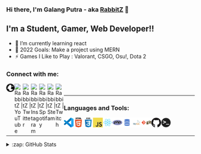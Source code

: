 ### Hi there, I'm Galang Putra - aka [RabbitZ][website] 👋

## I'm a Student, Gamer, Web Developer!!

- 🌱 I’m currently learning react
- 🥅 2022 Goals: Make a project using MERN
- ⚡ Games I Like to Play : Valorant, CSGO, Osu!, Dota 2

### Connect with me:

[<img align="left" alt="portofolio-rabbitz.vercel.app" width="22px" src="https://raw.githubusercontent.com/iconic/open-iconic/master/svg/globe.svg" />][website]
[<img align="left" alt="RabbitZ | YouTube" width="22px" src="https://cdn.jsdelivr.net/npm/simple-icons@v3/icons/youtube.svg" />][youtube]
[<img align="left" alt="RabbitZ | Twitter" width="22px" src="https://cdn.jsdelivr.net/npm/simple-icons@v3/icons/twitter.svg" />][twitter]
[<img align="left" alt="RabbitZ | Instagram" width="22px" src="https://cdn.jsdelivr.net/npm/simple-icons@v3/icons/instagram.svg" />][instagram]
[<img align="left" alt="RabbitZ | Spotify" width="22px" src="https://cdn.jsdelivr.net/npm/simple-icons@v3/icons/spotify.svg" />][spotify]
[<img align="left" alt="RabbitZ | Steam" width="22px" src="https://cdn.jsdelivr.net/npm/simple-icons@v3/icons/steam.svg" />][steam]
[<img align="left" alt="RabbitZ | Twitch" width="22px" src="https://cdn.jsdelivr.net/npm/simple-icons@v3/icons/twitch.svg" />][twitch]

<br />

---

### Languages and Tools:

<img align="left" alt="Visual Studio Code" width="26px" src="https://raw.githubusercontent.com/github/explore/80688e429a7d4ef2fca1e82350fe8e3517d3494d/topics/visual-studio-code/visual-studio-code.png" />
<img align="left" alt="HTML5" width="26px" src="https://raw.githubusercontent.com/github/explore/80688e429a7d4ef2fca1e82350fe8e3517d3494d/topics/html/html.png" />
<img align="left" alt="CSS3" width="26px" src="https://raw.githubusercontent.com/github/explore/80688e429a7d4ef2fca1e82350fe8e3517d3494d/topics/css/css.png" />
<img align="left" alt="JavaScript" width="26px" src="https://raw.githubusercontent.com/github/explore/80688e429a7d4ef2fca1e82350fe8e3517d3494d/topics/javascript/javascript.png" />
<img align="left" alt="React" width="26px" src="https://raw.githubusercontent.com/github/explore/80688e429a7d4ef2fca1e82350fe8e3517d3494d/topics/react/react.png" />
<img align="left" alt="PHP" width="26px" src="https://raw.githubusercontent.com/github/explore/ccc16358ac4530c6a69b1b80c7223cd2744dea83/topics/php/php.png" />
<img align="left" alt="SQL" width="26px" src="https://raw.githubusercontent.com/github/explore/80688e429a7d4ef2fca1e82350fe8e3517d3494d/topics/sql/sql.png" />
<img align="left" alt="MySQL" width="26px" src="https://raw.githubusercontent.com/github/explore/80688e429a7d4ef2fca1e82350fe8e3517d3494d/topics/mysql/mysql.png" />
<img align="left" alt="Git" width="26px" src="https://raw.githubusercontent.com/github/explore/80688e429a7d4ef2fca1e82350fe8e3517d3494d/topics/git/git.png" />
<img align="left" alt="GitHub" width="26px" src="https://raw.githubusercontent.com/github/explore/78df643247d429f6cc873026c0622819ad797942/topics/github/github.png" />
<img align="left" alt="Terminal" width="26px" src="https://raw.githubusercontent.com/github/explore/80688e429a7d4ef2fca1e82350fe8e3517d3494d/topics/terminal/terminal.png" />

<br />
<br />

---

<details>
  <summary>:zap: GitHub Stats</summary>

  <img align="left" alt="RabbitZ's GitHub Stats" src="https://github-readme-stats.vercel.app/api?username=rabbitz215&show_icons=true&hide_border=true" />

</details>

[website]: https://portofolio-rabbitz.vercel.app/
[twitter]: https://twitter.com/rabbitz215
[youtube]: https://www.youtube.com/channel/UCG-mun58IURAgcXFK0HtM5g
[instagram]: https://instagram.com/rabbitz.20
[spotify]: https://open.spotify.com/user/k6vxm5ysnkfb0ulcvzmqwh6q9
[steam]: https://steamcommunity.com/profiles/76561198232256732
[twitch]: https://www.twitch.tv/foxyz215
